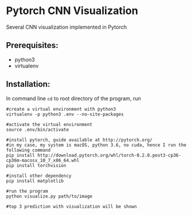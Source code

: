 # Pytorch CNN Visualization
Several CNN visualization implemented in Pytorch

## Prerequisites:
- python3
- virtualenv

## Installation:
In command line `cd` to root directory of the program, run

```
#create a virtual environment with python3
virtualenv -p python3 .env --no-site-packages

#activate the virtual environment
source .env/bin/activate

#install pytorch, guide available at http://pytorch.org/
#in my case, my system is macOS, python 3.6, no cuda, hence I run the following command
pip install http://download.pytorch.org/whl/torch-0.2.0.post3-cp36-cp36m-macosx_10_7_x86_64.whl
pip install torchvision

#install other dependency
pip install matplotlib

#run the program
python visualize.py path/to/image

#top 3 prediction with visualization will be shown
```
